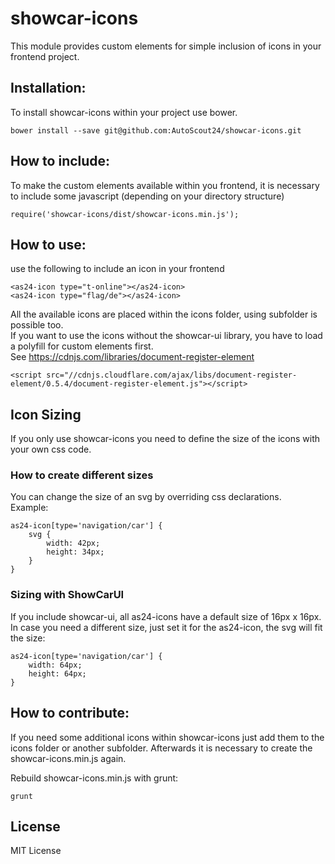 # showcar-icons

This module provides custom elements for simple inclusion of icons in your frontend project.

## Installation:

To install showcar-icons within your project use bower.

    bower install --save git@github.com:AutoScout24/showcar-icons.git


## How to include:
To make the custom elements available within you frontend, it is necessary to include some javascript (depending on your directory structure)

    require('showcar-icons/dist/showcar-icons.min.js');


## How to use:

use the following to include an icon in your frontend

    <as24-icon type="t-online"></as24-icon>
    <as24-icon type="flag/de"></as24-icon>

All the available icons are placed within the icons folder, using subfolder is possible too.  
If you want to use the icons without the showcar-ui library, you have to load a polyfill for custom elements first.  
See <https://cdnjs.com/libraries/document-register-element>

    <script src="//cdnjs.cloudflare.com/ajax/libs/document-register-element/0.5.4/document-register-element.js"></script>

## Icon Sizing

If you only use showcar-icons you need to define the size of the icons with your own css code.

### How to create different sizes

You can change the size of an svg by overriding css declarations.  
Example:

    as24-icon[type='navigation/car'] {
        svg {
            width: 42px;
            height: 34px;
        }
    }

### Sizing with ShowCarUI

If you include showcar-ui, all as24-icons have a default size of 16px x 16px.
In case you need a different size, just set it for the as24-icon, the svg will fit the size:

    as24-icon[type='navigation/car'] {
        width: 64px;
        height: 64px;
    }

## How to contribute:

If you need some additional icons within showcar-icons just add them to the icons folder or another subfolder. Afterwards it is necessary to create the showcar-icons.min.js again.

Rebuild showcar-icons.min.js with grunt:

    grunt

## License

MIT License
